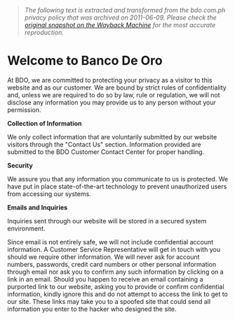> *The following text is extracted and transformed from the bdo.com.ph privacy policy that was archived on 2011-06-09. Please check the [original snapshot on the Wayback Machine](https://web.archive.org/web/20110609155012id_/http%3A//www.bdo.com.ph/PrivacyPolicy.asp) for the most accurate reproduction.*

# Welcome to Banco De Oro

At BDO, we are committed to protecting your privacy as a visitor to this website and as our customer. We are bound by strict rules of confidentiality and, unless we are required to do so by law, rule or regulation, we will not disclose any information you may provide us to any person without your permission.

**Collection of Information**

We only collect information that are voluntarily submitted by our website visitors through the "Contact Us" section. Information provided are submitted to the BDO Customer Contact Center for proper handling.

**Security**

We assure you that any information you communicate to us is protected. We have put in place state-of-the-art technology to prevent unauthorized users from accessing our systems.

**Emails and Inquiries**

Inquiries sent through our website will be stored in a secured system environment.

Since email is not entirely safe, we will not include confidential account information. A Customer Service Representative will get in touch with you should we require other information. We will never ask for account numbers, passwords, credit card numbers or other personal information through email nor ask you to confirm any such information by clicking on a link in an email. Should you happen to receive an email containing a purported link to our website, asking you to provide or confirm confidential information, kindly ignore this and do not attempt to access the link to get to our site. These links may take you to a spoofed site that could send all information you enter to the hacker who designed the site.
